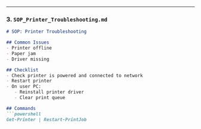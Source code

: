 
---

### 3. `SOP_Printer_Troubleshooting.md`

```md
# SOP: Printer Troubleshooting

## Common Issues
- Printer offline
- Paper jam
- Driver missing

## Checklist
- Check printer is powered and connected to network
- Restart printer
- On user PC:
   - Reinstall printer driver
   - Clear print queue

## Commands
```powershell
Get-Printer | Restart-PrintJob
